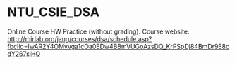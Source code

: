 # NTU_CSIE_DSA
Online Course HW Practice (without grading).
Course website: http://mirlab.org/jang/courses/dsa/schedule.asp?fbclid=IwAR2Y4OMvvga1cOa0EDw4B8mVUGoAzsDQ_KrPSpDj84BmDr9E8cdY267sjHQ
